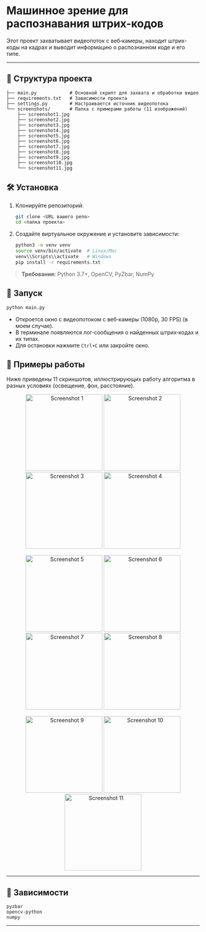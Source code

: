# Машинное зрение для распознавания штрих-кодов

Этот проект захватывает видеопоток с веб‑камеры, находит штрих-коды на кадрах и выводит информацию о распознанном коде и его типе.

---

## 📂 Структура проекта

```
├── main.py            # Основной скрипт для захвата и обработки видео
├── requirements.txt   # Зависимости проекта
├── settings.py        # Настраивается источник видеопотока
└── screenshots/       # Папка с примерами работы (11 изображений)
    ├── screenshot1.jpg
    ├── screenshot2.jpg
    ├── screenshot3.jpg
    ├── screenshot4.jpg
    ├── screenshot5.jpg
    ├── screenshot6.jpg
    ├── screenshot7.jpg
    ├── screenshot8.jpg
    ├── screenshot9.jpg
    ├── screenshot10.jpg
    └── screenshot11.jpg
```

## 🛠 Установка

1. Клонируйте репозиторий:

   ```bash
   git clone <URL вашего репо>
   cd <папка проекта>
   ```
2. Создайте виртуальное окружение и установите зависимости:

   ```bash
   python3 -m venv venv
   source venv/bin/activate  # Linux/Mac
   venv\\Scripts\\activate   # Windows
   pip install -r requirements.txt
   ```

> **Требования:** Python 3.7+, OpenCV, PyZbar, NumPy

## 🚀 Запуск

```bash
python main.py
```

* Откроется окно с видеопотоком с веб‑камеры (1080p, 30 FPS) (в моем случае).
* В терминале появляются лог‑сообщения о найденных штрих‑кодах и их типах.
* Для остановки нажмите `Ctrl+C` или закройте окно.

## 📸 Примеры работы

Ниже приведены 11 скриншотов, иллюстрирующих работу алгоритма в разных условиях (освещение, фон, расстояние).

<p align="center">
  <img src="screenshots/screenshot1.png" width="200" alt="Screenshot 1" />
  <img src="screenshots/screenshot2.png" width="200" alt="Screenshot 2" />
  <img src="screenshots/screenshot3.png" width="200" alt="Screenshot 3" />
  <img src="screenshots/screenshot4.jpg" width="200" alt="Screenshot 4" />
</p>
<p align="center">
  <img src="screenshots/screenshot5.jpg" width="200" alt="Screenshot 5" />
  <img src="screenshots/screenshot6.jpg" width="200" alt="Screenshot 6" />
  <img src="screenshots/screenshot7.jpg" width="200" alt="Screenshot 7" />
  <img src="screenshots/screenshot8.png" width="200" alt="Screenshot 8" />
</p>
<p align="center">
  <img src="screenshots/screenshot9.jpg" width="200" alt="Screenshot 9" />
  <img src="screenshots/screenshot10.jpg" width="200" alt="Screenshot 10" />
  <img src="screenshots/screenshot11.jpg" width="200" alt="Screenshot 11" />
</p>

---

## 📑 Зависимости

```text
pyzbar
opencv-python
numpy
```

---
